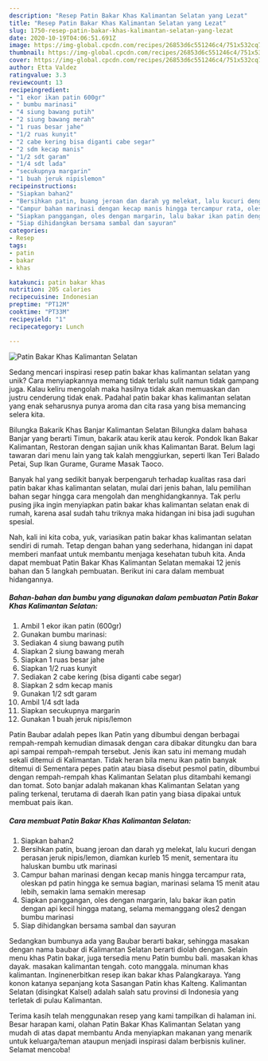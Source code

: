 ```yaml
---
description: "Resep Patin Bakar Khas Kalimantan Selatan yang Lezat"
title: "Resep Patin Bakar Khas Kalimantan Selatan yang Lezat"
slug: 1750-resep-patin-bakar-khas-kalimantan-selatan-yang-lezat
date: 2020-10-19T04:06:51.691Z
image: https://img-global.cpcdn.com/recipes/26853d6c551246c4/751x532cq70/patin-bakar-khas-kalimantan-selatan-foto-resep-utama.jpg
thumbnail: https://img-global.cpcdn.com/recipes/26853d6c551246c4/751x532cq70/patin-bakar-khas-kalimantan-selatan-foto-resep-utama.jpg
cover: https://img-global.cpcdn.com/recipes/26853d6c551246c4/751x532cq70/patin-bakar-khas-kalimantan-selatan-foto-resep-utama.jpg
author: Etta Valdez
ratingvalue: 3.3
reviewcount: 13
recipeingredient:
- "1 ekor ikan patin 600gr"
- " bumbu marinasi"
- "4 siung bawang putih"
- "2 siung bawang merah"
- "1 ruas besar jahe"
- "1/2 ruas kunyit"
- "2 cabe kering bisa diganti cabe segar"
- "2 sdm kecap manis"
- "1/2 sdt garam"
- "1/4 sdt lada"
- "secukupnya margarin"
- "1 buah jeruk nipislemon"
recipeinstructions:
- "Siapkan bahan2"
- "Bersihkan patin, buang jeroan dan darah yg melekat, lalu kucuri dengan perasan jeruk nipis/lemon, diamkan kurleb 15 menit, sementara itu haluskan bumbu utk marinasi"
- "Campur bahan marinasi dengan kecap manis hingga tercampur rata, oleskan pd patin hingga ke semua bagian, marinasi selama 15 menit atau lebih, semakin lama semakin meresap"
- "Siapkan panggangan, oles dengan margarin, lalu bakar ikan patin dengan api kecil hingga matang, selama memanggang oles2 dengan bumbu marinasi"
- "Siap dihidangkan bersama sambal dan sayuran"
categories:
- Resep
tags:
- patin
- bakar
- khas

katakunci: patin bakar khas 
nutrition: 205 calories
recipecuisine: Indonesian
preptime: "PT12M"
cooktime: "PT33M"
recipeyield: "1"
recipecategory: Lunch

---
```



![Patin Bakar Khas Kalimantan Selatan](https://img-global.cpcdn.com/recipes/26853d6c551246c4/751x532cq70/patin-bakar-khas-kalimantan-selatan-foto-resep-utama.jpg)

Sedang mencari inspirasi resep patin bakar khas kalimantan selatan yang unik? Cara menyiapkannya memang tidak terlalu sulit namun tidak gampang juga. Kalau keliru mengolah maka hasilnya tidak akan memuaskan dan justru cenderung tidak enak. Padahal patin bakar khas kalimantan selatan yang enak seharusnya punya aroma dan cita rasa yang bisa memancing selera kita.

Bilungka Bakarik Khas Banjar Kalimantan Selatan Bilungka dalam bahasa Banjar yang berarti Timun, bakarik atau kerik atau kerok. Pondok Ikan Bakar Kalimantan, Restoran dengan sajian unik khas Kalimantan Barat. Belum lagi tawaran dari menu lain yang tak kalah menggiurkan, seperti Ikan Teri Balado Petai, Sup Ikan Gurame, Gurame Masak Taoco.

Banyak hal yang sedikit banyak berpengaruh terhadap kualitas rasa dari patin bakar khas kalimantan selatan, mulai dari jenis bahan, lalu pemilihan bahan segar hingga cara mengolah dan menghidangkannya. Tak perlu pusing jika ingin menyiapkan patin bakar khas kalimantan selatan enak di rumah, karena asal sudah tahu triknya maka hidangan ini bisa jadi suguhan spesial.


Nah, kali ini kita coba, yuk, variasikan patin bakar khas kalimantan selatan sendiri di rumah. Tetap dengan bahan yang sederhana, hidangan ini dapat memberi manfaat untuk membantu menjaga kesehatan tubuh kita. Anda dapat membuat Patin Bakar Khas Kalimantan Selatan memakai 12 jenis bahan dan 5 langkah pembuatan. Berikut ini cara dalam membuat hidangannya.

<!--inarticleads1-->

##### Bahan-bahan dan bumbu yang digunakan dalam pembuatan Patin Bakar Khas Kalimantan Selatan:

1. Ambil 1 ekor ikan patin (600gr)
1. Gunakan  bumbu marinasi:
1. Sediakan 4 siung bawang putih
1. Siapkan 2 siung bawang merah
1. Siapkan 1 ruas besar jahe
1. Siapkan 1/2 ruas kunyit
1. Sediakan 2 cabe kering (bisa diganti cabe segar)
1. Siapkan 2 sdm kecap manis
1. Gunakan 1/2 sdt garam
1. Ambil 1/4 sdt lada
1. Siapkan secukupnya margarin
1. Gunakan 1 buah jeruk nipis/lemon


Patin Baubar adalah pepes Ikan Patin yang dibumbui dengan berbagai rempah-rempah kemudian dimasak dengan cara dibakar ditungku dan bara api sampai rempah-rempah tersebut. Jenis ikan satu ini memang mudah sekali ditemui di Kalimantan. Tidak heran bila menu ikan patin banyak ditemui di Sementara pepes patin atau biasa disebut pesmol patin, dibumbui dengan rempah-rempah khas Kalimantan Selatan plus ditambahi kemangi dan tomat. Soto banjar adalah makanan khas Kalimantan Selatan yang paling terkenal, terutama di daerah Ikan patin yang biasa dipakai untuk membuat pais ikan. 

<!--inarticleads2-->

##### Cara membuat Patin Bakar Khas Kalimantan Selatan:

1. Siapkan bahan2
1. Bersihkan patin, buang jeroan dan darah yg melekat, lalu kucuri dengan perasan jeruk nipis/lemon, diamkan kurleb 15 menit, sementara itu haluskan bumbu utk marinasi
1. Campur bahan marinasi dengan kecap manis hingga tercampur rata, oleskan pd patin hingga ke semua bagian, marinasi selama 15 menit atau lebih, semakin lama semakin meresap
1. Siapkan panggangan, oles dengan margarin, lalu bakar ikan patin dengan api kecil hingga matang, selama memanggang oles2 dengan bumbu marinasi
1. Siap dihidangkan bersama sambal dan sayuran


Sedangkan bumbunya ada yang Baubar berarti bakar, sehingga masakan dengan nama baubar di Kalimantan Selatan berarti diolah dengan. Selain menu khas Patin bakar, juga tersedia menu Patin bumbu bali. masakan khas dayak. masakan kalimantan tengah. coto manggala. minuman khas kalimantan. Inginenerbitkan resep ikan bakar khas Palangkaraya. Yang konon katanya sepanjang kota Sasangan Patin khas Kalteng. Kalimantan Selatan (disingkat Kalsel) adalah salah satu provinsi di Indonesia yang terletak di pulau Kalimantan. 

Terima kasih telah menggunakan resep yang kami tampilkan di halaman ini. Besar harapan kami, olahan Patin Bakar Khas Kalimantan Selatan yang mudah di atas dapat membantu Anda menyiapkan makanan yang menarik untuk keluarga/teman ataupun menjadi inspirasi dalam berbisnis kuliner. Selamat mencoba!
